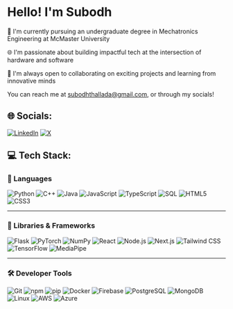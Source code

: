 # Hello! I'm Subodh

🏫 I'm currently pursuing an undergraduate degree in Mechatronics Engineering at McMaster University

🌐 I'm passionate about building impactful tech at the intersection of hardware and software

🤝 I'm always open to collaborating on exciting projects and learning from innovative minds

You can reach me at subodhthallada@gmail.com, or through my socials!

## 🌐 Socials:
[![LinkedIn](https://img.shields.io/badge/LinkedIn-%230077B5.svg?logo=linkedin&logoColor=white)](https://linkedin.com/in/subodh-thallada) [![X](https://img.shields.io/badge/X-black.svg?logo=X&logoColor=white)](https://x.com/SubodhThallada)

## 💻 Tech Stack:

### 🚀 Languages

![Python](https://img.shields.io/badge/Python-3670A0?style=for-the-badge\&logo=python\&logoColor=ffdd54)
![C++](https://img.shields.io/badge/C++-00599C?style=for-the-badge\&logo=c%2B%2B\&logoColor=white)
![Java](https://img.shields.io/badge/Java-ED8B00?style=for-the-badge\&logo=openjdk\&logoColor=white)
![JavaScript](https://img.shields.io/badge/JavaScript-F7DF1E?style=for-the-badge\&logo=javascript\&logoColor=black)
![TypeScript](https://img.shields.io/badge/TypeScript-3178C6?style=for-the-badge\&logo=typescript\&logoColor=white)
![SQL](https://img.shields.io/badge/SQL-4479A1?style=for-the-badge\&logo=postgresql\&logoColor=white)
![HTML5](https://img.shields.io/badge/HTML5-E34F26?style=for-the-badge\&logo=html5\&logoColor=white)
![CSS3](https://img.shields.io/badge/CSS3-1572B6?style=for-the-badge\&logo=css3\&logoColor=white)

---

### 🧩 Libraries & Frameworks

![Flask](https://img.shields.io/badge/Flask-000000?style=for-the-badge\&logo=flask\&logoColor=white)
![PyTorch](https://img.shields.io/badge/PyTorch-EE4C2C?style=for-the-badge\&logo=pytorch\&logoColor=white)
![NumPy](https://img.shields.io/badge/NumPy-013243?style=for-the-badge\&logo=numpy\&logoColor=white)
![React](https://img.shields.io/badge/React-20232A?style=for-the-badge\&logo=react\&logoColor=61DAFB)
![Node.js](https://img.shields.io/badge/Node.js-339933?style=for-the-badge\&logo=nodedotjs\&logoColor=white)
![Next.js](https://img.shields.io/badge/Next.js-000000?style=for-the-badge\&logo=nextdotjs\&logoColor=white)
![Tailwind CSS](https://img.shields.io/badge/Tailwind_CSS-38B2AC?style=for-the-badge\&logo=tailwind-css\&logoColor=white)
![TensorFlow](https://img.shields.io/badge/TensorFlow-FF6F00?style=for-the-badge\&logo=tensorflow\&logoColor=white)
![MediaPipe](https://img.shields.io/badge/MediaPipe-FF6F00?style=for-the-badge\&logo=google\&logoColor=white)

---

### 🛠️ Developer Tools

![Git](https://img.shields.io/badge/Git-F05032?style=for-the-badge\&logo=git\&logoColor=white)
![npm](https://img.shields.io/badge/NPM-CB3837?style=for-the-badge\&logo=npm\&logoColor=white)
![pip](https://img.shields.io/badge/pip-3776AB?style=for-the-badge\&logo=pypi\&logoColor=white)
![Docker](https://img.shields.io/badge/Docker-2496ED?style=for-the-badge\&logo=docker\&logoColor=white)
![Firebase](https://img.shields.io/badge/Firebase-FFCA28?style=for-the-badge\&logo=firebase\&logoColor=black)
![PostgreSQL](https://img.shields.io/badge/PostgreSQL-4169E1?style=for-the-badge\&logo=postgresql\&logoColor=white)
![MongoDB](https://img.shields.io/badge/MongoDB-47A248?style=for-the-badge\&logo=mongodb\&logoColor=white)
![Linux](https://img.shields.io/badge/Linux-FCC624?style=for-the-badge\&logo=linux\&logoColor=black)
![AWS](https://img.shields.io/badge/AWS-232F3E?style=for-the-badge\&logo=amazon-aws\&logoColor=white)
![Azure](https://img.shields.io/badge/Azure-0072C6?style=for-the-badge\&logo=microsoftazure\&logoColor=white)
